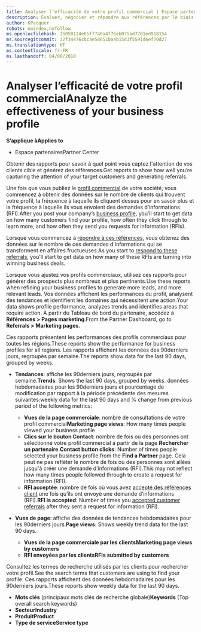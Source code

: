 ```yaml
---
title: Analyser l’efficacité de votre profil commercial | Espace partenaires
description: Évaluer, négocier et répondre aux références par le biais de l'Espace partenaires.
author: KPacquer
robots: noindex,nofollow
ms.openlocfilehash: 15050124e65f7740a4f76eb075ad7701ed918154
ms.sourcegitcommit: 32f34476cbcae58651baab15d3f5591d6ef70d27
ms.translationtype: HT
ms.contentlocale: fr-FR
ms.lasthandoff: 04/08/2018
---
```

# <a name="analyze-the-effectiveness-of-your-business-profile"></a><span data-ttu-id="7f892-103">Analyser l’efficacité de votre profil commercial</span><span class="sxs-lookup"><span data-stu-id="7f892-103">Analyze the effectiveness of your business profile</span></span>
<!-- 
https://go.microsoft.com/fwlink/?linkid=849120
-->

**<span data-ttu-id="7f892-104">S’applique à</span><span class="sxs-lookup"><span data-stu-id="7f892-104">Applies to</span></span>**

-  <span data-ttu-id="7f892-105">Espace partenaires</span><span class="sxs-lookup"><span data-stu-id="7f892-105">Partner Center</span></span>

<span data-ttu-id="7f892-106">Obtenir des rapports pour savoir à quel point vous captez l'attention de vos clients cible et générez des références.</span><span class="sxs-lookup"><span data-stu-id="7f892-106">Get reports to show how well you’re capturing the attention of your target customers and generating referrals.</span></span>

<span data-ttu-id="7f892-107">Une fois que vous publiez le [profil commercial](create-a-marketing-profile.md) de votre société, vous commencez à obtenir des données sur le nombre de clients qui trouvent votre profil, la fréquence à laquelle ils cliquent dessus pour en savoir plus et la fréquence à laquelle ils vous envoient des demandes d’informations (RFI).</span><span class="sxs-lookup"><span data-stu-id="7f892-107">After you post your company’s [business profile](create-a-marketing-profile.md), you’ll start to get data on how many customers find your profile, how often they click through to learn more, and how often they send you requests for information (RFIs).</span></span> 

<span data-ttu-id="7f892-108">Lorsque vous commencez à [répondre à ces références](responding-to-referrals.md), vous obtenez des données sur le nombre de ces demandes d'informations qui se transforment en affaires fructueuses.</span><span class="sxs-lookup"><span data-stu-id="7f892-108">As you start to [respond to these referrals](responding-to-referrals.md), you’ll start to get data on how many of these RFIs are turning into winning business deals.</span></span>

<span data-ttu-id="7f892-109">Lorsque vous ajustez vos profils commerciaux, utilisez ces rapports pour générer des prospects plus nombreux et plus pertinents.</span><span class="sxs-lookup"><span data-stu-id="7f892-109">Use these reports when refining your business profiles to generate more leads, and more relevant leads.</span></span> <span data-ttu-id="7f892-110">Vos données affichent les performances du profil, analysent des tendances et identifient les domaines qui nécessitent une action.</span><span class="sxs-lookup"><span data-stu-id="7f892-110">Your data shows profile performance, analyzes trends and identifies areas that require action.</span></span> <span data-ttu-id="7f892-111">À partir du Tableau de bord du partenaire, accédez à **Références > Pages marketing**.</span><span class="sxs-lookup"><span data-stu-id="7f892-111">From the Partner Dashboard, go to **Referrals > Marketing pages**.</span></span>

<span data-ttu-id="7f892-112">Ces rapports présentent les performances des profils commerciaux pour toutes les régions.</span><span class="sxs-lookup"><span data-stu-id="7f892-112">These reports show the performance for business profiles for all regions.</span></span> <span data-ttu-id="7f892-113">Les rapports affichent les données des 90derniers jours, regroupés par semaine.</span><span class="sxs-lookup"><span data-stu-id="7f892-113">The reports show data for the last 90 days, grouped by weeks.</span></span>

*  <span data-ttu-id="7f892-114">**Tendances**: affiche les 90derniers jours, regroupés par semaine.</span><span class="sxs-lookup"><span data-stu-id="7f892-114">**Trends**: Shows the last 90 days, grouped by weeks.</span></span> <span data-ttu-id="7f892-115">données hebdomadaires pour les 90derniers jours et pourcentage de modification par rapport à la période précédente des mesures suivantes:</span><span class="sxs-lookup"><span data-stu-id="7f892-115">weekly data for the last 90 days and % change from previous period of the following metrics:</span></span>

   * <span data-ttu-id="7f892-116">**Vues de la page commerciale**: nombre de consultations de votre profil commercial</span><span class="sxs-lookup"><span data-stu-id="7f892-116">**Marketing page views**: How many times people viewed your business profile</span></span>
   * <span data-ttu-id="7f892-117">**Clics sur le bouton Contact**: nombre de fois où des personnes ont sélectionné votre profil commercial à partir de la page **Rechercher un partenaire**.</span><span class="sxs-lookup"><span data-stu-id="7f892-117">**Contact button clicks**: Number of times people selected your business profile from the **Find a Partner** page.</span></span> <span data-ttu-id="7f892-118">Cela peut ne pas refléter le nombre de fois où des personnes sont allées jusqu'à créer une demande d’informations (RFI).</span><span class="sxs-lookup"><span data-stu-id="7f892-118">This may not reflect how many times people followed through to create a request for information (RFI).</span></span>
   * <span data-ttu-id="7f892-119">**RFI acceptée**: nombre de fois où vous avez [accepté des références client](responding-to-referrals.md) une fois qu’ils ont envoyé une demande d’informations (RFI).</span><span class="sxs-lookup"><span data-stu-id="7f892-119">**RFI is accepted**: Number of times you [accepted customer referrals](responding-to-referrals.md) after they sent a request for information (RFI).</span></span>


*  <span data-ttu-id="7f892-120">**Vues de page**: affiche des données de tendances hebdomadaires pour les 90derniers jours.</span><span class="sxs-lookup"><span data-stu-id="7f892-120">**Page views**: Shows weekly trend data for the last 90 days.</span></span>
   *  **<span data-ttu-id="7f892-121">Vues de la page commerciale par les clients</span><span class="sxs-lookup"><span data-stu-id="7f892-121">Marketing page views by customers</span></span>**
   *  **<span data-ttu-id="7f892-122">RFI envoyées par les clients</span><span class="sxs-lookup"><span data-stu-id="7f892-122">RFIs submitted by customers</span></span>**

<span data-ttu-id="7f892-123">Consultez les termes de recherche utilisés par les clients pour rechercher votre profil.</span><span class="sxs-lookup"><span data-stu-id="7f892-123">See the search terms that customers are using to find your profile.</span></span> <span data-ttu-id="7f892-124">Ces rapports affichent des données hebdomadaires pour les 90derniers jours.</span><span class="sxs-lookup"><span data-stu-id="7f892-124">These reports show weekly data for the last 90 days.</span></span>

*  <span data-ttu-id="7f892-125">**Mots clés** (principaux mots clés de recherche globale)</span><span class="sxs-lookup"><span data-stu-id="7f892-125">**Keywords** (Top overall search keywords)</span></span> 
*  **<span data-ttu-id="7f892-126">Secteur</span><span class="sxs-lookup"><span data-stu-id="7f892-126">Industry</span></span>**
*  **<span data-ttu-id="7f892-127">Produit</span><span class="sxs-lookup"><span data-stu-id="7f892-127">Product</span></span>**
*  **<span data-ttu-id="7f892-128">Type de service</span><span class="sxs-lookup"><span data-stu-id="7f892-128">Service type</span></span>**

